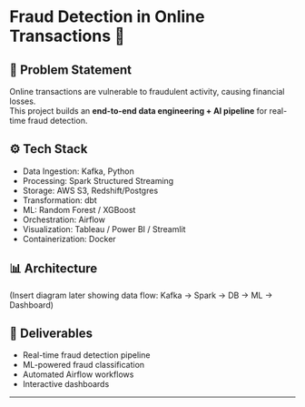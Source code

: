 # Fraud Detection in Online Transactions 🚨

## 📌 Problem Statement
Online transactions are vulnerable to fraudulent activity, causing financial losses.  
This project builds an **end-to-end data engineering + AI pipeline** for real-time fraud detection.

## ⚙️ Tech Stack
- Data Ingestion: Kafka, Python
- Processing: Spark Structured Streaming
- Storage: AWS S3, Redshift/Postgres
- Transformation: dbt
- ML: Random Forest / XGBoost
- Orchestration: Airflow
- Visualization: Tableau / Power BI / Streamlit
- Containerization: Docker

## 📊 Architecture
(Insert diagram later showing data flow: Kafka → Spark → DB → ML → Dashboard)

## 🚀 Deliverables
- Real-time fraud detection pipeline
- ML-powered fraud classification
- Automated Airflow workflows
- Interactive dashboards

---
